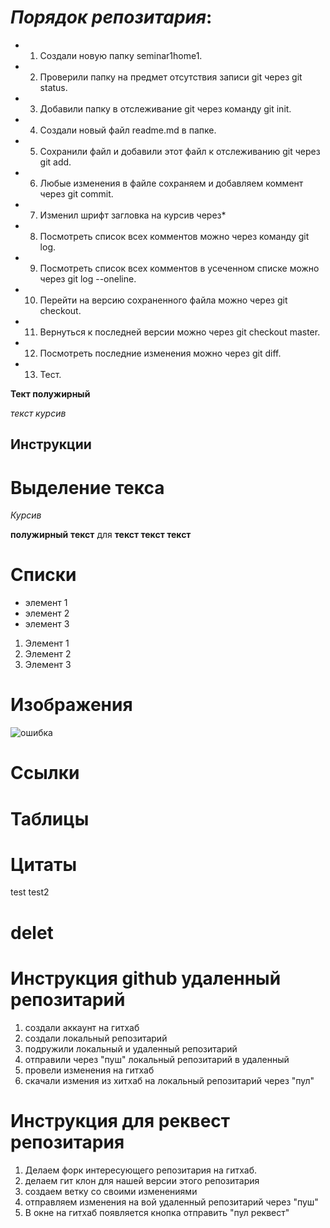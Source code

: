 # *Порядок репозитария*:
* 1. Cоздали новую папку seminar1home1.
* 2. Проверили папку на предмет отсутствия записи git через git status.
* 3. Добавили папку в отслеживание git через команду git init.
* 4. Создали новый файл readme.md в папке.
* 5. Сохранили файл и добавили этот файл к отслеживанию git через git add.  
* 6. Любые изменения в файле сохраняем и добавляем коммент через git commit.
* 7. Изменил шрифт загловка на курсив через*
* 8. Посмотреть список всех комментов можно через команду git log.
* 9. Посмотреть список всех комментов в усеченном списке можно через git log --oneline.
* 10. Перейти на версию сохраненного файла можно через git checkout. 
* 11. Вернуться к последней версии можно через git checkout master.
* 12. Посмотреть последние изменения можно через git diff.
* 13. Тест.

**Тект полужирный**

*текст курсив*


## Инструкции ##

# Выделение текса

*Курсив* 

**полужирный**
__текст__ для **текст  __текст__  текст**

# Списки 

* элемент 1
* элемент 2
* элемент 3

1. Элемент 1
2. Элемент 2
3. Элемент 3

# Изображения

![ошибка](foto1.jpg)

# Ссылки

# Таблицы #

# Цитаты #

test test2

# delet #

# Инструкция github удаленный репозитарий #
1. создали аккаунт на гитхаб
2. создали локальный репозитарий
3. подружили локальный и удаленный репозитарий
4. отправили через "пуш"  локальный репозитарий в удаленный
5. провели изменения на гитхаб
6. скачали измения из хитхаб на локальный репозитарий через "пул"

# Инструкция для реквест репозитария #
1. Делаем форк интересующего репозитария на гитхаб.
2. делаем гит клон для нашей версии этого репозитария
3. создаем ветку со своими изменениями
4. отправляем изменения на вой удаленный репозитарий через "пуш"
5. В окне на гитхаб появляется кнопка отправить "пул реквест"